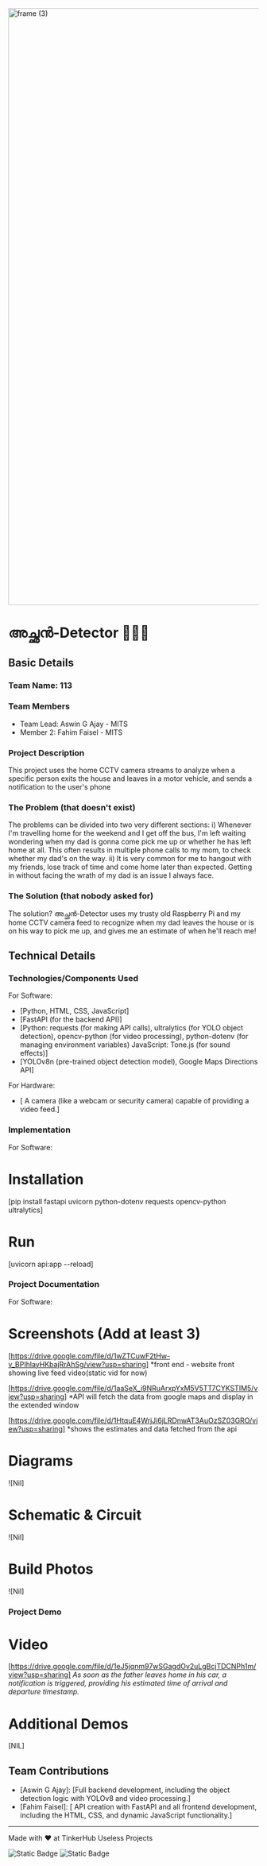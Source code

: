 <img width="3188" height="1202" alt="frame (3)" src="https://github.com/user-attachments/assets/517ad8e9-ad22-457d-9538-a9e62d137cd7" />


# അച്ഛൻ-Detector 🧍🏻‍♂️


## Basic Details
### Team Name: 113


### Team Members
- Team Lead: Aswin G Ajay - MITS
- Member 2: Fahim Faisel - MITS

### Project Description
This project uses the home CCTV camera streams to analyze when a specific person exits the house and leaves in a motor vehicle, and sends a notification to the user's phone

### The Problem (that doesn't exist)
The problems can be divided into two very different sections:
i) Whenever I'm travelling home for the weekend and I get off the bus, I'm left waiting wondering when my dad is gonna come pick me up or whether he has left home at all. This often results in multiple phone calls to my mom, to check whether my dad's on the way.
ii) It is very common for me to hangout with my friends, lose track of time and come home later than expected. Getting in without facing the wrath of my dad is an issue I always face.

### The Solution (that nobody asked for)
The solution? അച്ഛൻ-Detector uses my trusty old Raspberry Pi and my home CCTV camera feed to recognize when my dad leaves the house or is on his way to pick me up, and gives me an estimate of when he'll reach me!

## Technical Details
### Technologies/Components Used
For Software:
- [Python, HTML, CSS, JavaScript]
- [FastAPI (for the backend API)]
- [Python: requests (for making API calls), ultralytics (for YOLO object detection), opencv-python (for video processing), python-dotenv (for managing environment variables)
JavaScript: Tone.js (for sound effects)]
- [YOLOv8n (pre-trained object detection model), Google Maps Directions API]

For Hardware:
- [ A camera (like a webcam or security camera) capable of providing a video feed.]

### Implementation
For Software:
# Installation
[pip install fastapi uvicorn python-dotenv requests opencv-python ultralytics]

# Run
[uvicorn api:app --reload]

### Project Documentation
For Software:

# Screenshots (Add at least 3)
[https://drive.google.com/file/d/1wZTCuwF2tHw-v_BPIhlayHKbajRrAhSg/view?usp=sharing]
*front end - website front showing live feed video(static vid for now)

[https://drive.google.com/file/d/1aaSeX_i9NRuArxpYxM5V5TT7CYKSTIM5/view?usp=sharing]
*API will fetch the data from google maps and display in the extended window

[https://drive.google.com/file/d/1HtquE4WrjJi6jLRDnwAT3AuOzSZ03GRO/view?usp=sharing]
*shows the estimates and data fetched from the api 


# Diagrams
![Nil]

# Schematic & Circuit
![Nil]

# Build Photos
![Nil]

### Project Demo
# Video
[https://drive.google.com/file/d/1eJ5jqnm97wSGagdOv2uLgBcjTDCNPh1m/view?usp=sharing]
*As soon as the father leaves home in his car, a notification is triggered, providing his estimated time of arrival and departure timestamp.*

# Additional Demos
[NIL]

## Team Contributions
- [Aswin G Ajay]: [Full backend development, including the object detection logic with YOLOv8 and video processing.]
- [Fahim Faisel]: [ API creation with FastAPI and all frontend development, including the HTML, CSS, and dynamic JavaScript functionality.]


---
Made with ❤️ at TinkerHub Useless Projects 

![Static Badge](https://img.shields.io/badge/TinkerHub-24?color=%23000000&link=https%3A%2F%2Fwww.tinkerhub.org%2F)
![Static Badge](https://img.shields.io/badge/UselessProjects--25-25?link=https%3A%2F%2Fwww.tinkerhub.org%2Fevents%2FQ2Q1TQKX6Q%2FUseless%2520Projects)


